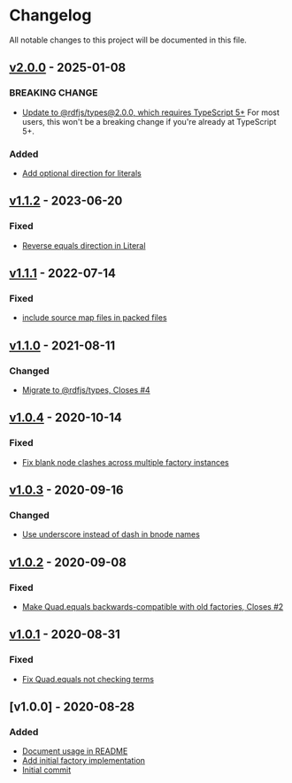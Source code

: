 # Changelog
All notable changes to this project will be documented in this file.

<a name="v2.0.0"></a>
## [v2.0.0](https://github.com/rubensworks/rdf-data-factory.js/compare/v1.1.2...v2.0.0) - 2025-01-08

### BREAKING CHANGE
* [Update to @rdfjs/types@2.0.0, which requires TypeScript 5+](https://github.com/rubensworks/rdf-data-factory.js/commit/e3cfd5366d932bd5948cc4725bc2cd1baa133e18)
    For most users, this won't be a breaking change if you're already at TypeScript 5+.

### Added
* [Add optional direction for literals](https://github.com/rubensworks/rdf-data-factory.js/commit/332f7393a2ad3078d34eed79e87c4995d5fd1eb3)

<a name="v1.1.2"></a>
## [v1.1.2](https://github.com/rubensworks/rdf-data-factory.js/compare/v1.1.1...v1.1.2) - 2023-06-20

### Fixed
* [Reverse equals direction in Literal](https://github.com/rubensworks/rdf-data-factory.js/commit/bd2ddf4b724c650ec58ce7d625a2b570bab4ca36)

<a name="v1.1.1"></a>
## [v1.1.1](https://github.com/rubensworks/rdf-data-factory.js/compare/v1.1.0...v1.1.1) - 2022-07-14

### Fixed
* [include source map files in packed files](https://github.com/rubensworks/rdf-data-factory.js/commit/d318ec06ce5ece452cee400717f4bd38b5641915)

<a name="v1.1.0"></a>
## [v1.1.0](https://github.com/rubensworks/rdf-data-factory.js/compare/v1.0.4...v1.1.0) - 2021-08-11

### Changed
* [Migrate to @rdfjs/types, Closes #4](https://github.com/rubensworks/rdf-data-factory.js/commit/5da60e2e649c4c53926398d714075fb356bed4db)

<a name="v1.0.4"></a>
## [v1.0.4](https://github.com/rubensworks/rdf-data-factory.js/compare/v1.0.3...v1.0.4) - 2020-10-14

### Fixed
* [Fix blank node clashes across multiple factory instances](https://github.com/rubensworks/rdf-data-factory.js/commit/ae8467f1cf14da78e643fdb5c31391d4d7751aa3)

<a name="v1.0.3"></a>
## [v1.0.3](https://github.com/rubensworks/rdf-data-factory.js/compare/v1.0.2...v1.0.3) - 2020-09-16

### Changed
* [Use underscore instead of dash in bnode names](https://github.com/rubensworks/rdf-data-factory.js/commit/c0ffe275482ad48d6805d895da765df37e664d02)

<a name="v1.0.2"></a>
## [v1.0.2](https://github.com/rubensworks/rdf-data-factory.js/compare/v1.0.1...v1.0.2) - 2020-09-08

### Fixed
* [Make Quad.equals backwards-compatible with old factories, Closes #2](https://github.com/rubensworks/rdf-data-factory.js/commit/d4e415d3fc7b340709624466129e7b28cbb30548)

<a name="v1.0.1"></a>
## [v1.0.1](https://github.com/rubensworks/rdf-data-factory.js/compare/v1.0.0...v1.0.1) - 2020-08-31

### Fixed
* [Fix Quad.equals not checking terms](https://github.com/rubensworks/rdf-data-factory.js/commit/b295f8ecaeb4a831f15cef1c351852b05701a1b3)

<a name="v1.0.0"></a>
## [v1.0.0] - 2020-08-28

### Added
* [Document usage in README](https://github.com/rubensworks/rdf-data-factory.js/commit/0333e51846c061da7f6f4abf476548f6f81f415f)
* [Add initial factory implementation](https://github.com/rubensworks/rdf-data-factory.js/commit/5a5eabc3762f5a93efad03fd525a1e72c07d9e7c)
* [Initial commit](https://github.com/rubensworks/rdf-data-factory.js/commit/508e36ed4d6baa3ff5329d820cee3d04cdb15532)
